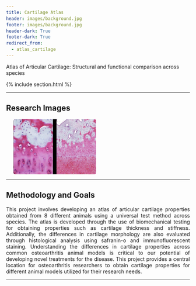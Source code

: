 ```yaml
---
title: Cartilage Atlas
header: images/background.jpg
footer: images/background.jpg
header-dark: True
footer-dark: True
redirect_from:
  - atlas_cartilage
---
```


<p style="text-align: left;">Atlas of Articular Cartilage: Structural and functional comparison across species</p>

{% include section.html %}

---

## Research Images

<div style="display: flex; flex-wrap: wrap; gap: 10px; justify-content: center;">
  <img src="images/projects/atlas_cartilage/img1.png" alt="" style="width: 45%; height: auto; border-radius: 5px;">
  <img src="images/projects/atlas_cartilage/img4.png" alt="" style="width: 45%; height: auto; border-radius: 5px;">
</div>

---

## Methodology and Goals

<p style="text-align: justify;">
This project involves developing an atlas of articular cartilage properties obtained from 8 different animals using a universal test method across species. The atlas is developed through the use of biomechanical testing for obtaining properties such as cartilage thickness and stiffness. Additionally, the differences in cartilage morphology are also evaluated through histological analysis using safranin-o and immunofluorescent staining. Understanding the differences in cartilage properties across common osteoarthritis animal models is critical to our potential of developing novel treatments for the disease. This project provides a central location for osteoarthritis researchers to obtain cartilage properties for different animal models utilized for their research needs.
</p>

---